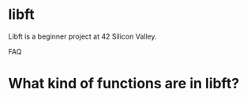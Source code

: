 # libft
Libft is a beginner project at 42 Silicon Valley.

FAQ

# What kind of functions are in libft?
